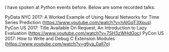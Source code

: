 I have spoken at Python events before. Below are some recorded talks:

PyData NYC 2017: A Worked Example of Using Neural Networks for Time Series Prediction (https://www.youtube.com/watch?v=hAlGqT3Xpus)
PyCon US 2017: Title Available On Request, An Introduction to Lazy Evaluation (https://www.youtube.com/watch?v=7SH3zWHdGoc)
PyCon US 2017: How to Write and Debug C Extension Modules (https://www.youtube.com/watch?v=g6ya_0aII7o)
